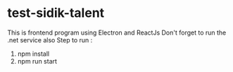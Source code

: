 # test-sidik-talent

This is frontend program using Electron and ReactJs
Don't forget to run the .net service also
Step to run :
1. npm install
2. npm run start

